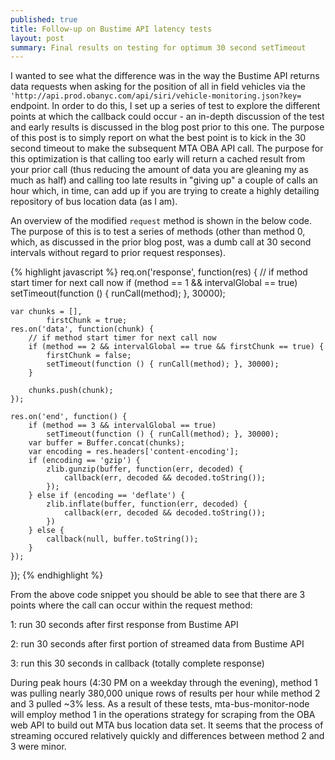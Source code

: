 ```yaml
---
published: true
title: Follow-up on Bustime API latency tests
layout: post
summary: Final results on testing for optimum 30 second setTimeout
---
```



I wanted to see what the difference was in the way the Bustime API returns data requests when asking for the position of all in field vehicles via the `'http://api.prod.obanyc.com/api/siri/vehicle-monitoring.json?key=` endpoint. In order to do this, I set up a series of test to explore the different points at which the callback could occur - an in-depth discussion of the test and early results is discussed in the blog post prior to this one. The purpose of this post is to simply report on what the best point is to kick in the 30 second timeout to make the subsequent MTA OBA API call. The purpose for this optimization is that calling too early will return a cached result from your prior call (thus reducing the amount of data you are gleaning my as much as half) and calling too late results in "giving up" a couple of calls an hour which, in time, can add up if you are trying to create a highly detailing repository of bus location data (as I am).

An overview of the modified `request` method is shown in the below code. The purpose of this is to test a series of methods (other than method 0, which, as discussed in the prior blog post, was a dumb call at 30 second intervals without regard to prior request responses).

{% highlight javascript %}
req.on('response', function(res) {
	// if method start timer for next call now
	if (method == 1 && intervalGlobal == true)
		setTimeout(function () { runCall(method); }, 30000);

	var chunks = [],
			firstChunk = true;
	res.on('data', function(chunk) {
		// if method start timer for next call now
		if (method == 2 && intervalGlobal == true && firstChunk == true) {
			firstChunk = false;
			setTimeout(function () { runCall(method); }, 30000);
		}

		chunks.push(chunk);
	});

	res.on('end', function() {
		if (method == 3 && intervalGlobal == true)
			setTimeout(function () { runCall(method); }, 30000);
		var buffer = Buffer.concat(chunks);
		var encoding = res.headers['content-encoding'];
		if (encoding == 'gzip') {
			zlib.gunzip(buffer, function(err, decoded) {
				callback(err, decoded && decoded.toString());
			});
		} else if (encoding == 'deflate') {
			zlib.inflate(buffer, function(err, decoded) {
				callback(err, decoded && decoded.toString());
			})
		} else {
			callback(null, buffer.toString());
		}
	});
});
{% endhighlight %}

From the above code snippet you should be able to see that there are 3 points where the call can occur within the request method:

1: run 30 seconds after first response from Bustime API

2: run 30 seconds after first portion of streamed data from Bustime API

3: run this 30 seconds in callback (totally complete response)


During peak hours (4:30 PM on a weekday through the evening), method 1 was pulling nearly 380,000 unique rows of results per hour while method 2 and 3 pulled ~3% less. As a result of these tests, mta-bus-monitor-node will employ method 1 in the operations strategy for scraping from the OBA web API to build out MTA bus location data set. It seems that the process of streaming occured relatively quickly and differences between method 2 and 3 were minor.





